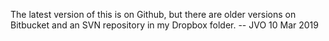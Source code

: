 The latest version of this is on Github, but there are older versions on Bitbucket and an
SVN repository in my Dropbox folder.  -- JVO 10 Mar 2019

